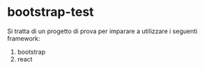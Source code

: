 # bootstrap-test
Si tratta di un progetto di prova per imparare a utilizzare i seguenti framework:
1. bootstrap
2. react

